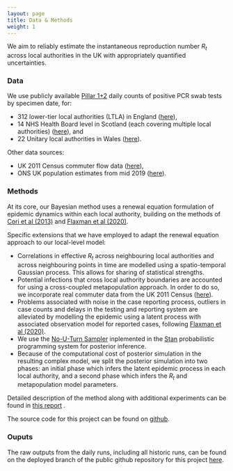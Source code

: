 ```yaml
---
layout: page
title: Data & Methods
weight: 1
---
```


We aim to reliably estimate the instantaneous reproduction number $R_t$ across local authorities in the UK with appropriately quantified uncertainties.

### Data

We use publicly available [Pillar 1+2](https://www.gov.uk/government/publications/coronavirus-covid-19-scaling-up-testing-programmes) 
daily counts of positive PCR swab tests by specimen date, for:
*   312 lower-tier local authorities (LTLA) in England 
([here](https://coronavirus.data.gov.uk)),
*   14 NHS Health Board level in Scotland (each covering multiple local authorities)
([here](https://www.gov.scot/publications/coronavirus-covid-19-daily-data-for-scotland/)), and
*   22 Unitary local authorities in Wales ([here](https://phw.nhs.wales/topics/latest-information-on-novel-coronavirus-covid-19/)).

Other data sources:
* UK 2011 Census commuter flow data ([here](https://www.statistics.digitalresources.jisc.ac.uk)),
* ONS UK population estimates from mid 2019 ([here](https://www.ons.gov.uk/peoplepopulationandcommunity/populationandmigration/populationestimates/datasets/populationestimatesforukenglandandwalesscotlandandnorthernireland)).


### Methods

At its core, our Bayesian method uses a renewal equation formulation of epidemic dynamics 
within each local authority, 
building on the methods of [Cori et al (2013)](https://doi.org/10.1093/aje/kwt133) and 
[Flaxman et al (2020)](https://www.nature.com/articles/s41586-020-2405-7).

Specific extensions that we have employed to adapt the renewal equation approach to our local-level model:
*   Correlations in effective $R_t$ across neighbouring local authorities and across neighbouring points in time are modelled using a spatio-temporal Gaussian process. This allows for sharing of statistical strengths.
*   Potential infections that cross local authority boundaries are accounted for using a cross-coupled metapopulation approach. In order to do so, we incorporate real commuter data from the UK 2011 Census ([here](https://www.statistics.digitalresources.jisc.ac.uk)).
*   Problems associated with noise in the case reporting process, outliers in case counts and delays in the testing and reporting system are alleviated by modelling the epidemic using a latent process with associated observation model for reported cases, following [Flaxman et al (2020)](https://www.nature.com/articles/s41586-020-2405-7).
*   We use the [No-U-Turn Sampler](https://arxiv.org/abs/1111.4246) inplemented in the [Stan](https://mc-stan.org/) probabilistic programming system for posterior inference.
*   Because of the computational cost of posterior simulation in the resulting complex model, 
we split the posterior simulation into two phases: 
an initial phase which infers the latent epidemic process in each local authority, 
and a second phase which infers the $R_t$ and metapopulation model parameters.

Detailed description of the method along with additional experiments can be found in [this report](assets/docs/localcovid-writeup.pdf) .

The source code for this project can be found on [github](https://github.com/oxcsml/Rmap/).


### Ouputs

The raw outputs from the daily runs, including all historic runs, can be found on the deployed branch of the public github repository for this project  [here](https://github.com/oxcsml/Rmap/tree/deployed/docs/assets/data).


